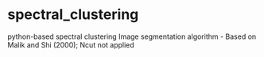 # spectral_clustering
python-based spectral clustering Image segmentation algorithm - Based on Malik and Shi (2000); Ncut not applied
